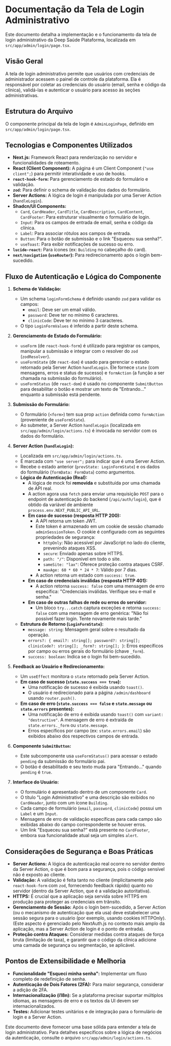 # Documentação da Tela de Login Administrativo

Este documento detalha a implementação e o funcionamento da tela de login administrativo da Deep Saúde Plataforma, localizada em `src/app/admin/login/page.tsx`.

## Visão Geral

A tela de login administrativo permite que usuários com credenciais de administrador acessem o painel de controle da plataforma. Ela é responsável por coletar as credenciais do usuário (email, senha e código da clínica), validá-las e autenticar o usuário para acesso às seções administrativas.

## Estrutura do Arquivo

O componente principal da tela de login é `AdminLoginPage`, definido em `src/app/admin/login/page.tsx`.

## Tecnologias e Componentes Utilizados

*   **Next.js:** Framework React para renderização no servidor e funcionalidades de roteamento.
*   **React (Client Component):** A página é um Client Component (`"use client";`) para permitir interatividade e uso de hooks.
*   **`react-hook-form`:** Para gerenciamento de estado do formulário e validação.
*   **`zod`:** Para definir o schema de validação dos dados do formulário.
*   **Server Actions:** A lógica de login é manipulada por uma Server Action (`handleLogin`).
*   **Shadcn/UI Components:**
    *   `Card`, `CardHeader`, `CardTitle`, `CardDescription`, `CardContent`, `CardFooter`: Para estruturar visualmente o formulário de login.
    *   `Input`: Para os campos de entrada de email, senha e código da clínica.
    *   `Label`: Para associar rótulos aos campos de entrada.
    *   `Button`: Para o botão de submissão e o link "Esqueceu sua senha?".
    *   `useToast`: Para exibir notificações de sucesso ou erro.
*   **`lucide-react`:** Para ícones (ex: `Building` no cabeçalho do card).
*   **`next/navigation` (`useRouter`):** Para redirecionamento após o login bem-sucedido.

## Fluxo de Autenticação e Lógica do Componente

1.  **Schema de Validação:**
    *   Um schema `loginFormSchema` é definido usando `zod` para validar os campos:
        *   `email`: Deve ser um email válido.
        *   `password`: Deve ter no mínimo 6 caracteres.
        *   `clinicCode`: Deve ter no mínimo 3 caracteres.
    *   O tipo `LoginFormValues` é inferido a partir deste schema.

2.  **Gerenciamento de Estado do Formulário:**
    *   `useForm` (de `react-hook-form`) é utilizado para registrar os campos, manipular a submissão e integrar com o resolver do `zod` (`zodResolver`).
    *   `useFormState` (de `react-dom`) é usado para gerenciar o estado retornado pela Server Action `handleLogin`. Ele fornece `state` (com mensagens, erros e status de sucesso) e `formAction` (a função a ser chamada na submissão do formulário).
    *   `useFormStatus` (de `react-dom`) é usado no componente `SubmitButton` para desabilitar o botão e mostrar um texto de "Entrando..." enquanto a submissão está pendente.

3.  **Submissão do Formulário:**
    *   O formulário (`<form>`) tem sua prop `action` definida como `formAction` (proveniente de `useFormState`).
    *   Ao submeter, a Server Action `handleLogin` (localizada em `src/app/admin/login/actions.ts`) é invocada no servidor com os dados do formulário.

4.  **Server Action (`handleLogin`):**
    *   Localizada em `src/app/admin/login/actions.ts`.
    *   É marcada com `"use server";` para indicar que é uma Server Action.
    *   Recebe o estado anterior (`prevState: LoginFormState`) e os dados do formulário (`formData: FormData`) como argumentos.
    *   **Lógica de Autenticação (Real):**
        *   A lógica de mock foi **removida** e substituída por uma chamada de API real.
        *   A action agora usa `fetch` para enviar uma requisição `POST` para o endpoint de autenticação do backend (`/api/auth/login`), que é obtido da variável de ambiente `process.env.NEXT_PUBLIC_API_URL`.
        *   **Em caso de sucesso (resposta HTTP 200):**
            *   A API retorna um token JWT.
            *   Este token é armazenado em um cookie de sessão chamado `adminSessionToken`. O cookie é configurado com as seguintes propriedades de segurança:
                *   `httpOnly`: Não acessível por JavaScript no lado do cliente, prevenindo ataques XSS.
                *   `secure`: Enviado apenas sobre HTTPS.
                *   `path: "/"`: Disponível em todo o site.
                *   `sameSite: "lax"`: Oferece proteção contra ataques CSRF.
                *   `maxAge: 60 * 60 * 24 * 7`: Válido por 7 dias.
            *   A action retorna um estado com `success: true`.
        *   **Em caso de credenciais inválidas (resposta HTTP 401):**
            *   A action retorna `success: false` com uma mensagem de erro específica: "Credenciais inválidas. Verifique seu e-mail e senha."
        *   **Em caso de outras falhas de rede ou erros do servidor:**
            *   Um bloco `try...catch` captura exceções e retorna `success: false` com uma mensagem de erro genérica: "Não foi possível fazer login. Tente novamente mais tarde."
    *   **Estrutura de Retorno (`LoginFormState`):**
        *   `message: string`: Mensagem geral sobre o resultado da operação.
        *   `errors?: { email?: string[]; password?: string[]; clinicCode?: string[]; _form?: string[]; }`: Erros específicos por campo ou erros gerais do formulário (chave `_form`).
        *   `success: boolean`: Indica se o login foi bem-sucedido.

5.  **Feedback ao Usuário e Redirecionamento:**
    *   Um `useEffect` monitora o `state` retornado pela Server Action.
    *   **Em caso de sucesso (`state.success === true`):**
        *   Uma notificação de sucesso é exibida usando `toast()`.
        *   O usuário é redirecionado para a página `/admin/dashboard` usando `router.push()`.
    *   **Em caso de erro (`state.success === false` e `state.message` ou `state.errors` presentes):**
        *   Uma notificação de erro é exibida usando `toast()` com `variant: "destructive"`. A mensagem de erro é extraída de `state.errors._form` ou `state.message`.
        *   Erros específicos por campo (ex: `state.errors.email`) são exibidos abaixo dos respectivos campos de entrada.

6.  **Componente `SubmitButton`:**
    *   Este subcomponente usa `useFormStatus()` para acessar o estado `pending` da submissão do formulário pai.
    *   O botão é desabilitado e seu texto muda para "Entrando..." quando `pending` é `true`.

7.  **Interface do Usuário:**
    *   O formulário é apresentado dentro de um componente `Card`.
    *   O título "Login Administrativo" e uma descrição são exibidos no `CardHeader`, junto com um ícone `Building`.
    *   Cada campo de formulário (`email`, `password`, `clinicCode`) possui um `Label` e um `Input`.
    *   Mensagens de erro de validação específicas para cada campo são exibidas abaixo do campo correspondente se houver erros.
    *   Um link "Esqueceu sua senha?" está presente no `CardFooter`, embora sua funcionalidade atual seja um simples `alert`.

## Considerações de Segurança e Boas Práticas

*   **Server Actions:** A lógica de autenticação real ocorre no servidor dentro da Server Action, o que é bom para a segurança, pois o código sensível não é exposto ao cliente.
*   **Validação:** A validação é feita tanto no cliente (implicitamente pelo `react-hook-form` com `zod`, fornecendo feedback rápido) quanto no servidor (dentro da Server Action, que é a validação autoritativa).
*   **HTTPS:** É crucial que a aplicação seja servida sobre HTTPS em produção para proteger as credenciais em trânsito.
*   **Gerenciamento de Sessão:** Após o login bem-sucedido, a Server Action (ou o mecanismo de autenticação que ela usa) deve estabelecer uma sessão segura para o usuário (por exemplo, usando cookies HTTPOnly). (Este aspecto é gerenciado pelo NextAuth.js no contexto mais amplo da aplicação, mas a Server Action de login é o ponto de entrada).
*   **Proteção contra Ataques:** Considerar medidas contra ataques de força bruta (limitação de taxa), e garantir que o código da clínica adicione uma camada de segurança ou segmentação, se aplicável.

## Pontos de Extensibilidade e Melhoria

*   **Funcionalidade "Esqueci minha senha":** Implementar um fluxo completo de redefinição de senha.
*   **Autenticação de Dois Fatores (2FA):** Para maior segurança, considerar a adição de 2FA.
*   **Internacionalização (i18n):** Se a plataforma precisar suportar múltiplos idiomas, as mensagens de erro e os textos da UI devem ser internacionalizados.
*   **Testes:** Adicionar testes unitários e de integração para o formulário de login e a Server Action.

Este documento deve fornecer uma base sólida para entender a tela de login administrativo. Para detalhes específicos sobre a lógica de negócios da autenticação, consulte o arquivo `src/app/admin/login/actions.ts`.
